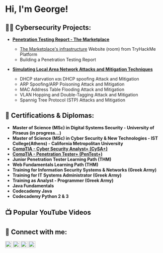 <h1>Hi, I'm George!</h1>

<h2>👨‍💻 Cybersecurity Projects:</h2>

- <b>[Penetration Testing Report - The Marketplace](https://github.com/ZirasG/Penetration-Testing-Report) </b>
  - [The Marketplace's infrastructure](https://tryhackme.com/room/marketplace) Website (room) from TryHackMe Platform
  - Building a Penetration Testing Report

- <b> [Simulating Local Area Network Attacks and Mitigation Techniques](https://github.com/ZirasG/Simulating-Local-Area-Network-Attacks-and-Mitigation-Techniques) </b>
  - DHCP starvation και DHCP spoofing Attack and Mitigation
  - ARP Spoofing/ARP Poisoning Attack and Mitigation
  - MAC Address Table Flooding Attack and Mitigation
  - VLAN Hopping and Double-Tagging Attack and Mitigation
  - Spannig Tree Protocol (STP) Attacks and Mitigation

<h2>📃 Certifications & Diplomas: </h2>

- <b> Master of Science (MSc) in Digital Systems Security - University of Piraeus (in progress...)</b><br>
- <b> Master of Science (MSc) in Cyber Security & New Technologies - IST College(Athens) - California Metropolitan University </b><br>
- <b> [CompTIA - Cyber Security Analyst+ (CySA+)](https://www.credly.com/badges/d50799b8-7aec-4e98-92e9-a921d942d314) </b><br>
- <b> [CompTIA - Penetration Tester+ (PenTest+)](https://www.credly.com/badges/8be6401d-9a06-4dad-af5a-f7a1646054be) </b><br>
- <b> Junior Penetration Tester Learning Path (THM)</b><br>
- <b> Web Fundamentals Learning Path (THM)</b><br>
- <b>Training for Information Security Systems & Networks (Greek Army)</b><br>
- <b>Training for IT Systems Administrator (Greek Army)</b><br>
- <b>Training as Analyst - Programmer (Greek Army)</b>
- <b> Java Fundamentals</b><br>
- <b> Codecademy Java</b><br>
- <b> Codecademy Python 2 & 3</b><br>

<h2>📺 Popular YouTube Videos</h2>

<h2> 🤳 Connect with me:</h2>

[<img align="left" alt="ZirasG | YouTube" width="22px" src="https://cdn.jsdelivr.net/npm/simple-icons@v3/icons/youtube.svg" />][youtube]
[<img align="left" alt="ZirasG | Twitter" width="22px" src="https://cdn.jsdelivr.net/npm/simple-icons@v3/icons/twitter.svg" />][twitter]
[<img align="left" alt="ZirasG | LinkedIn" width="22px" src="https://cdn.jsdelivr.net/npm/simple-icons@v3/icons/linkedin.svg" />][linkedin]
[<img align="left" alt="ZirasG | Instagram" width="22px" src="https://cdn.jsdelivr.net/npm/simple-icons@v3/icons/instagram.svg" />][instagram]

[twitter]: #
[youtube]: #
[instagram]: https://www.instagram.com/george_ziras/
[linkedin]: https://www.linkedin.com/in/george-ziras/

<!--
**ZirasG/ZirasG** is a ✨ _special_ ✨ repository because its `README.md` (this file) appears on your GitHub profile.

Here are some ideas to get you started:

- 🔭 I’m currently working on ...
- 🌱 I’m currently learning ...
- 👯 I’m looking to collaborate on ...
- 🤔 I’m looking for help with ...
- 💬 Ask me about ...
- 📫 How to reach me: ...
- 😄 Pronouns: ...
- ⚡ Fun fact: ...
-->
